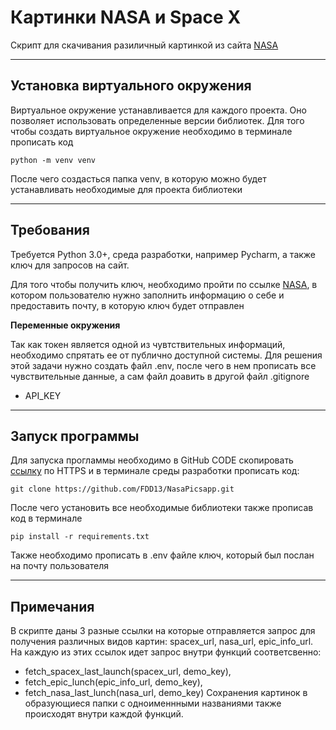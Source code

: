 # Картинки NASA и Space X

Скрипт для скачивания разиличный картинкой из сайта [NASA](api.nasa.gov)

---

##   Установка виртуального окружения

Виртуальное окружение устанавливается для каждого проекта. Оно позволяет использовать определенные версии библиотек. Для того чтобы создать виртуальное окружение необходимо в терминале прописать код

```
python -m venv venv
```
После чего создасться папка venv, в которую можно будет устанавливать необходимые для проекта библиотеки

---

##  Требования

Требуется Python 3.0+, среда разработки, например Pycharm, а также ключ для запросов на сайт.


Для того чтобы получить ключ, необходимо пройти по ссылке [NASA](https://api.nasa.gov/), в котором пользователю нужно заполнить информацию о себе и предоставить почту, в которую ключ будет отправлен


__Переменные окружения__

Так как токен является одной из чувтствительных информаций, необходимо спрятать ее от публично доступной системы. Для решения этой задачи нужно создать файл .env, после чего в нем прописать все чувствительные данные, а сам файл доавить в другой файл .gitignore

* API_KEY


---

##  Запуск программы

Для запуска прогламмы необходимо в GitHub CODE скопировать [ссылку]() по HTTPS и в терминале среды разработки прописать код:

```
git clone https://github.com/FDD13/NasaPicsapp.git
```
После чего установить все необходимые библиотеки также прописав код в терминале

```
pip install -r requirements.txt
```

Также необходимо прописать в .env файле ключ, который был послан на почту пользователя

---

##  Примечания

В скрипте даны 3 разные ссылки на которые отправляется запрос для получения различных видов картин: spacex_url, nasa_url, epic_info_url. 
На каждую из этих ссылок идет запрос внутри функций соответсвенно: 
* fetch_spacex_last_launch(spacex_url, demo_key),
* fetch_epic_lunch(epic_info_url, demo_key),
* fetch_nasa_last_lunch(nasa_url, demo_key)
Сохранения картинок в образующиеся папки с одноименнными названиями также происходят внутри каждой функций.

